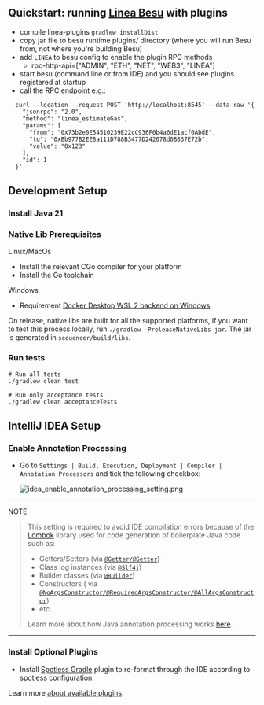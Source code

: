 ## Quickstart: running [Linea Besu](https://github.com/Consensys/linea-besu) with plugins

- compile linea-plugins `gradlew installDist`
- copy jar file to besu runtime plugins/ directory (where you will run Besu from, not where you're building Besu)
- add `LINEA` to besu config to enable the plugin RPC methods
  - rpc-http-api=\["ADMIN", "ETH", "NET", "WEB3", "LINEA"\]
- start besu (command line or from IDE) and you should see plugins registered at startup
- call the RPC endpoint e.g.:

```shell
  curl --location --request POST 'http://localhost:8545' --data-raw '{
    "jsonrpc": "2.0",
    "method": "linea_estimateGas",
    "params": [
      "from": "0x73b2e0E54510239E22cC936F0b4a6dE1acf0AbdE",
      "to": "0xBb977B2EE8a111D788B3477D242078d0B837E72b",
      "value": "0x123"
    ],
    "id": 1
  }'
```

## Development Setup

### Install Java 21

### Native Lib Prerequisites

Linux/MacOs
* Install the relevant CGo compiler for your platform
* Install the Go toolchain

Windows
* Requirement [Docker Desktop WSL 2 backend on Windows](https://docs.docker.com/desktop/wsl/)

On release, native libs are built for all the supported platforms,
if you want to test this process locally, run `./gradlew -PreleaseNativeLibs jar`.
The jar is generated in `sequencer/build/libs`.

### Run tests

```shell
# Run all tests
./gradlew clean test

# Run only acceptance tests
./gradlew clean acceptanceTests
```

## IntelliJ IDEA Setup

### Enable Annotation Processing

- Go to `Settings | Build, Execution, Deployment | Compiler | Annotation Processors` and tick the following
  checkbox:

  ![idea_enable_annotation_processing_setting.png](images/idea_enable_annotation_processing_setting.png)

______________________________________________________________________

NOTE

> This setting is required to avoid IDE compilation errors because of the [Lombok](https://projectlombok.org/features/)
> library used for code generation of boilerplate Java code such as:
>
> - Getters/Setters (via [`@Getter/@Setter`](https://projectlombok.org/features/GetterSetter))
> - Class log instances (via [`@Slf4j`](https://projectlombok.org/features/log))
> - Builder classes (via [`@Builder`](https://projectlombok.org/features/Builder))
> - Constructors (
>   via [`@NoArgsConstructor/@RequiredArgsConstructor/@AllArgsConstructor`](https://projectlombok.org/features/constructor))
> - etc.
>
> Learn more about how Java annotation processing
> works [here](https://www.baeldung.com/java-annotation-processing-builder).

______________________________________________________________________

### Install Optional Plugins

- Install [Spotless Gradle](https://plugins.jetbrains.com/plugin/18321-spotless-gradle) plugin to re-format through
  the IDE according to spotless configuration.

Learn more [about available plugins](plugins.md).
